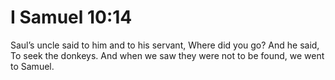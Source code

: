 # I Samuel 10:14

Saul’s uncle said to him and to his servant, Where did you go? And he said, To seek the donkeys. And when we saw they were not to be found, we went to Samuel.
